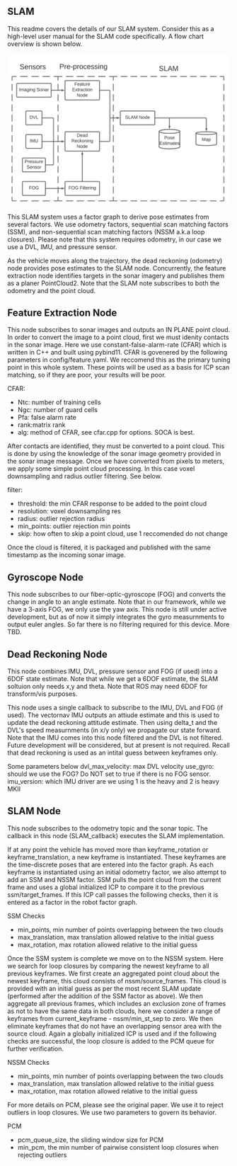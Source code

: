 ## SLAM
This readme covers the details of our SLAM system. Consider this as a high-level user manual for the SLAM code specifically. A flow chart overview is shown below. 

<img src="images/SLAM_overview.png " width="500"/>

This SLAM system uses a factor graph to derive pose estimates from several factors. We use odometry factors, sequential scan matching factors (SSM), and non-sequential scan matching factors (NSSM a.k.a loop closures). Please note that this system requires odometry, in our case we use a DVL, IMU, and pressure sensor. 

As the vehicle moves along the trajectory, the dead reckoning (odometry) node provides pose estimates to the SLAM node. Concurrently, the feature extraction node identifies targets in the sonar imagery and publishes them as a planer PointCloud2. Note that the SLAM note subscribes to both the odometry and the point cloud. 

## Feature Extraction Node
This node subscribes to sonar images and outputs an IN PLANE point cloud. In order to convert the image to a point cloud, first we must idenity contacts in the sonar image. Here we use constant-false-alarm-rate (CFAR) which is written in C++ and built using pybind11. CFAR is govenered by the following parameters in config/feature.yaml. We reccomend this as the primary tuning point in this whole system. These points will be used as a basis for ICP scan matching, so if they are poor, your results will be poor. 

CFAR:
 - Ntc: number of training cells
 - Ngc: number of guard cells
 - Pfa: false alarm rate
 - rank:matrix rank
 - alg: method of CFAR, see cfar.cpp for options. SOCA is best.

After contacts are identified, they must be converted to a point cloud. This is done by using the knowledge of the sonar image geometry provided in the sonar image message. Once we have converted from pixels to meters, we apply some simple point cloud processing. In this case voxel downsampling and radius outlier filtering. See below. 

filter:
  - threshold: the min CFAR response to be added to the point cloud
  - resolution:  voxel downsampling res
  - radius: outlier rejection radius
  - min_points: outlier rejection min points
  - skip: how often to skip a point cloud, use 1 reccomended do not change

Once the cloud is filtered, it is packaged and published with the same timestamp as the incoming sonar image. 

## Gyroscope Node
This node subscribes to our fiber-optic-gyroscope (FOG) and converts the change in angle to an angle estimate. Note that in our framework, while we have a 3-axis FOG, we only use the yaw axis. This node is still under active development, but as of now it simply integrates the gyro measurnments to output euler angles. So far there is no filtering required for this device. More TBD.

## Dead Reckoning Node
This node combines IMU, DVL, pressure sensor and FOG (if used) into a 6DOF state estimate. Note that while we get a 6DOF estimate, the SLAM soltuion only needs x,y and theta. Note that ROS may need 6DOF for transform/vis purposes. 

This node uses a single callback to subscribe to the IMU, DVL and FOG (if used). The vectornav IMU outputs an attiude estimate and this is used to update the dead reckoning attitude estimate. Then using delta_t and the DVL's speed measurnments (in x/y only) we propagate our state forward. Note that the IMU comes into this node filtered and the DVL is not filtered. Future development will be considered, but at present is not required. Recall that dead reckoning is used as an intital guess between keyframes only. 

Some parameters below
dvl_max_velocity: max DVL velocity
use_gyro:  should we use the FOG? Do NOT set to true if there is no FOG sensor. 
imu_version: which IMU driver are we using 1 is the heavy and 2 is heavy MKII

## SLAM Node 
This node subscribes to the odometry topic and the sonar topic. The callback in this node (SLAM_callback) executes the SLAM implementation.

If at any point the vehicle has moved more than keyframe_rotation or keyframe_translation, a new keyframe is instantiated. These keyframes are the time-discrete poses that are entered into the factor graph. As each keyframe is instantiated using an initial odometry factor, we also attempt to add an SSM and NSSM factor. SSM pulls the point cloud from the current frame and uses a global initialized ICP to compare it to the previous ssm/target_frames. If this ICP call passes the following checks, then it is entered as a factor in the robot factor graph. 

SSM Checks 
- min_points, min number of points overlapping between the two clouds
- max_translation,  max translation allowed relative to the initial guess
- max_rotation, max rotation allowed relative to the initial guess

Once the SSM system is complete we move on to the NSSM system. Here we search for loop closures by comparing the newest keyframe to all previous keyframes. We first create an aggregated point cloud about the newest keyframe, this cloud consists of nssm/source_frames. This cloud is provided with an initial guess as per the most recent SLAM update (performed after the addition of the SSM factor as above). We then aggregate all previous frames, which includes an exclusion zone of frames as not to have the same data in both clouds, here we consider a range of keyframes from current_keyframe - nssm/min_st_sep to zero. We then eliminate keyframes that do not have an overlapping sensor area with the source cloud. Again a globally initialized ICP is used and if the following checks are successful, the loop closure is added to the PCM queue for further verification. 

NSSM Checks
- min_points, min number of points overlapping between the two clouds
- max_translation,  max translation allowed relative to the initial guess
- max_rotation, max rotation allowed relative to the initial guess

For more details on PCM, please see the original paper. We use it to reject outliers in loop closures. We use two parameters to govern its behavior. 

PCM
- pcm_queue_size, the sliding window size for PCM
- min_pcm, the min number of pairwise consistent loop closures when rejecting outliers


